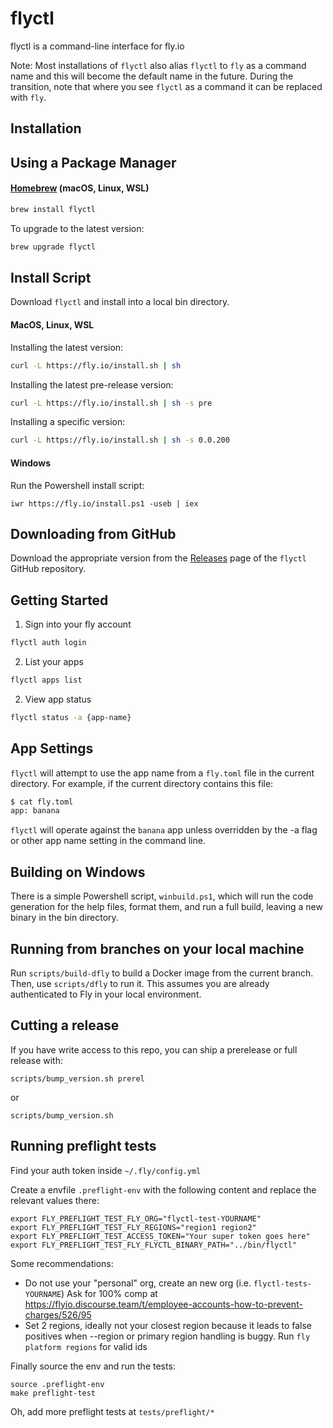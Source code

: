 # flyctl

flyctl is a command-line interface for fly.io

Note: Most installations of `flyctl` also alias `flyctl` to `fly` as a command name and this will become the default name in the future.
During the transition, note that where you see `flyctl` as a command it can be replaced with `fly`.

## Installation

## Using a Package Manager

#### [Homebrew](https://brew.sh) (macOS, Linux, WSL)

```bash
brew install flyctl
```
To upgrade to the latest version:

```bash
brew upgrade flyctl
```

## Install Script

Download `flyctl` and install into a local bin directory.

#### MacOS, Linux, WSL

Installing the latest version:

```bash
curl -L https://fly.io/install.sh | sh
```

Installing the latest pre-release version:

```bash
curl -L https://fly.io/install.sh | sh -s pre
```

Installing a specific version:

```bash
curl -L https://fly.io/install.sh | sh -s 0.0.200
```

#### Windows

Run the Powershell install script:

```
iwr https://fly.io/install.ps1 -useb | iex
```


## Downloading from GitHub

Download the appropriate version from the [Releases](https://github.com/superfly/flyctl/releases) page of the `flyctl` GitHub repository.

## Getting Started

1. Sign into your fly account

```bash
flyctl auth login
```

2. List your apps

```bash
flyctl apps list
```

2. View app status

```bash
flyctl status -a {app-name}
```

## App Settings

`flyctl` will attempt to use the app name from a `fly.toml` file in the current directory. For example, if the current directory contains this file:


```bash
$ cat fly.toml
app: banana
```

`flyctl` will operate against the `banana` app unless overridden by the -a flag or other app name setting in the command line.

## Building on Windows

There is a simple Powershell script, `winbuild.ps1`, which will run the code generation for the help files, format them, and run a full build, leaving a new binary in the bin directory.

## Running from branches on your local machine

Run `scripts/build-dfly` to build a Docker image from the current branch. Then, use `scripts/dfly` to run it. This assumes you are already
authenticated to Fly in your local environment.

## Cutting a release

If you have write access to this repo, you can ship a prerelease or full release with:

`scripts/bump_version.sh prerel`

or

`scripts/bump_version.sh`


## Running preflight tests

Find your auth token inside `~/.fly/config.yml`

Create a envfile `.preflight-env` with the following content and replace the relevant values there:

```
export FLY_PREFLIGHT_TEST_FLY_ORG="flyctl-test-YOURNAME"
export FLY_PREFLIGHT_TEST_FLY_REGIONS="region1 region2"
export FLY_PREFLIGHT_TEST_ACCESS_TOKEN="Your super token goes here"
export FLY_PREFLIGHT_TEST_FLY_FLYCTL_BINARY_PATH="../bin/flyctl"
```

Some recommendations:
* Do not use your "personal" org, create an new org (i.e. `flyctl-tests-YOURNAME`)
  Ask for 100% comp at https://flyio.discourse.team/t/employee-accounts-how-to-prevent-charges/526/95
* Set 2 regions, ideally not your closest region because it leads
  to false positives when --region or primary region handling is buggy.
	Run `fly platform regions` for valid ids

Finally source the env and run the tests:

	source .preflight-env
	make preflight-test

Oh, add more preflight tests at `tests/preflight/*`
